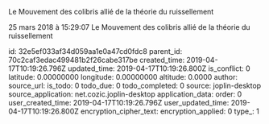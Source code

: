 Le Mouvement des colibris allié de la théorie du ruissellement

25 mars 2018 à 15:29:07
Le Mouvement des colibris allié de la théorie du ruissellement


id: 32e5ef033af34d059aa1e0a47cd0fdc8
parent_id: 70c2caf3edac499481b2f26cabe317be
created_time: 2019-04-17T10:19:26.796Z
updated_time: 2019-04-17T10:19:26.800Z
is_conflict: 0
latitude: 0.00000000
longitude: 0.00000000
altitude: 0.0000
author: 
source_url: 
is_todo: 0
todo_due: 0
todo_completed: 0
source: joplin-desktop
source_application: net.cozic.joplin-desktop
application_data: 
order: 0
user_created_time: 2019-04-17T10:19:26.796Z
user_updated_time: 2019-04-17T10:19:26.800Z
encryption_cipher_text: 
encryption_applied: 0
type_: 1